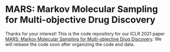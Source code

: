 # MARS: Markov Molecular Sampling for Multi-objective Drug Discovery

Thanks for your interest! This is the code repository for our ICLR 2021 paper [MARS: Markov Molecular Sampling for Multi-objective Drug Discovery](https://openreview.net/pdf?id=kHSu4ebxFXY). We will release the code soon after organizing the code and data. 
